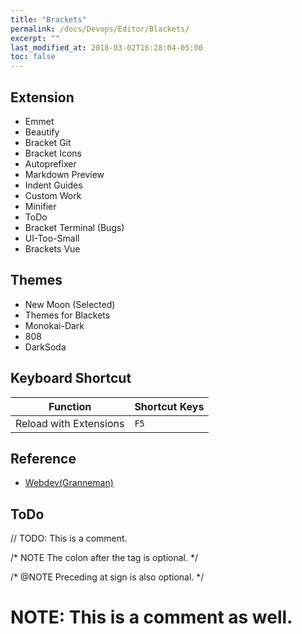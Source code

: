 ```yaml
---
title: "Brackets"
permalink: /docs/Devops/Editor/Blackets/
excerpt: ""
last_modified_at: 2018-03-02T16:28:04-05:00
toc: false
---
```



## Extension

* Emmet
* Beautify
* Bracket Git
* Bracket Icons
* Autoprefixer
* Markdown Preview
* Indent Guides
* Custom Work
* Minifier
* ToDo
* Bracket Terminal (Bugs)
* UI-Too-Small
* Brackets Vue

## Themes

* New Moon (Selected)
* Themes for Blackets
* Monokai-Dark
* 808
* DarkSoda

## Keyboard Shortcut
|  Function | Shortcut Keys |
|-----------|--------------|
| Reload with Extensions | `F5`|

## Reference 

* [Webdev(Granneman)](https://www.granneman.com/webdev/editors/)

## ToDo

// TODO: This is a comment.

/* NOTE The colon after the tag is optional. */

/* @NOTE Preceding at sign is also optional. */

# NOTE: This is a comment as well.

